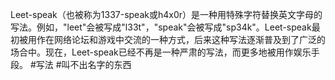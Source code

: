Leet-speak（也被称为1337-speak或h4x0r）是一种用特殊字符替换英文字母的写法。例如，"leet"会被写成"l33t"，"speak"会被写成"sp34k"。Leet-speak最初被用作在网络论坛和游戏中交流的一种方式，后来这种写法逐渐普及到了广泛的场合中。现在，Leet-speak已经不再是一种严肃的写法，而更多地被用作娱乐手段。
#写法 #叫不出名字的东西
